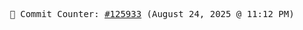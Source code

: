 <p align="center">
    <samp>
        📮 Commit Counter: <a href="https://github.com/Javascript-void0/Javascript-void0/commits/main">#125933</a> (August 24, 2025 @ 11:12 PM)
    </samp>
</p>